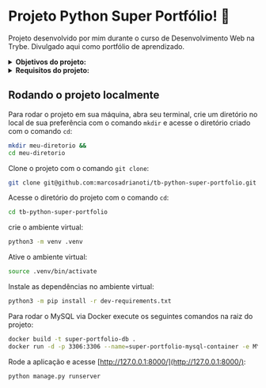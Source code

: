 # Projeto Python Super Portfólio! :superhero:
Projeto desenvolvido por mim durante o curso de Desenvolvimento Web na Trybe. Divulgado aqui como portfólio de aprendizado.

<details>
<summary><strong>Objetivos do projeto:</strong></summary>
 
  * Desenvolver uma API para gerenciamento de dados de perfil e projetos em um super portfólio.
  * Verificar se sou capaz de:
    * Utilizar o Django REST Framework para criar endpoints com entidades aninhadas.
    * Utilizar o módulo Simple JWT para implementar autenticação no Django REST Framework.
</details>
<details>
<summary><strong> Requisitos do projeto:</strong></summary>

  * Implemente a autenticação com simple JWT.
  * Criar um C.R.U.D para `Profile`.
  * Criar um C.R.U.D para `Project`.
  * Customizar as ViewSets para `Profile`.
  * Criar um C.R.U.D inline para `Certificate` e `CertifyingInstitution`.
  * Exibir uma página de perfil completa.
</details>
  
## Rodando o projeto localmente

Para rodar o projeto em sua máquina, abra seu terminal, crie um diretório no local de sua preferência com o comando `mkdir` e acesse o diretório criado com o comando `cd`:

```bash
mkdir meu-diretorio &&
cd meu-diretorio
```

Clone o projeto com o comando `git clone`:

```bash
git clone git@github.com:marcosadrianoti/tb-python-super-portfolio.git
```

Acesse o diretório do projeto com o comando `cd`:

```bash
cd tb-python-super-portfolio
```

crie o ambiente virtual:
```bash
python3 -m venv .venv
```

Ative o ambiente virtual:
```bash
source .venv/bin/activate
```

Instale as dependências no ambiente virtual:
```bash
python3 -m pip install -r dev-requirements.txt
```

Para rodar o MySQL via Docker execute os seguintes comandos na raiz do projeto:
```bash
docker build -t super-portfolio-db .
docker run -d -p 3306:3306 --name=super-portfolio-mysql-container -e MYSQL_ROOT_PASSWORD=password -e MYSQL_DATABASE=super_portfolio_database super-portfolio-db
```

Rode a aplicação e acesse [http://127.0.0.1:8000/](http://127.0.0.1:8000/):
```bash
python manage.py runserver
```
